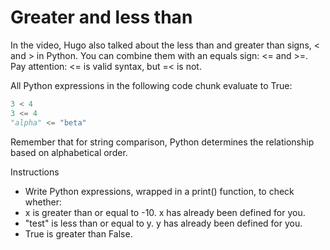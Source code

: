 # Greater and less than
In the video, Hugo also talked about the less than and greater than signs, < and > in Python. You can combine them with an equals sign: <= and >=. Pay attention: <= is valid syntax, but =< is not.

All Python expressions in the following code chunk evaluate to True:

```python
3 < 4
3 <= 4
"alpha" <= "beta"
```

Remember that for string comparison, Python determines the relationship based on alphabetical order.

Instructions

- Write Python expressions, wrapped in a print() function, to check whether:
- x is greater than or equal to -10. x has already been defined for you.
- "test" is less than or equal to y. y has already been defined for you.
- True is greater than False.

